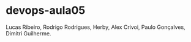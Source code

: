 # devops-aula05

Lucas Ribeiro, Rodrigo Rodrigues, Herby, Alex Crivoi, Paulo Gonçalves, Dimitri Guilherme.
